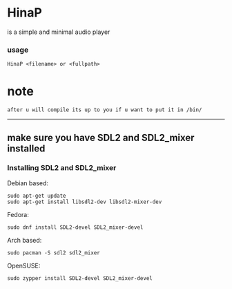 # HinaP
is a simple and minimal audio player

### usage
```
HinaP <filename> or <fullpath>
```
# note
~~~ 
after u will compile its up to you if u want to put it in /bin/
~~~
----
make sure you have **SDL2** and **SDL2_mixer** installed
----
### Installing SDL2 and SDL2_mixer
Debian based:
```
sudo apt-get update
sudo apt-get install libsdl2-dev libsdl2-mixer-dev
```
Fedora:
```
sudo dnf install SDL2-devel SDL2_mixer-devel
```
Arch based:
```
sudo pacman -S sdl2 sdl2_mixer
```
OpenSUSE:
```
sudo zypper install SDL2-devel SDL2_mixer-devel
```
